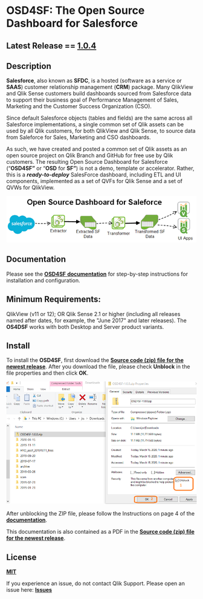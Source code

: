 
# **__OSD4SF__**: The Open Source Dashboard for Salesforce

## Latest Release == [1.0.4](https://github.com/qlikperf/OSD4SF/releases/latest)

## Description

**Salesforce**, also known as **SFDC**, is a hosted (software as a service or **SAAS**) customer relationship management (**CRM**) package. Many QlikView and Qlik Sense customers build dashboards sourced from Salesforce data to support their business goal of Performance Management of Sales, Marketing and the Customer Success Organization (CSO).

Since default Salesforce objects (tables and fields) are the same across all Salesforce implementations, a single common set of Qlik assets can be used by all Qlik customers, for both QlikView and Qlik Sense, to source data from Saleforce for Sales, Marketing and CSO dashboards.

As such, we have created and posted a common set of Qlik assets as an open source project on Qlik Branch and GitHub for free use by Qlik customers. The resulting Open Source Dashboard for Salesforce (“**OSD4SF”** or “**OSD** for **SF”**) is not a demo, template or accelerator. Rather, this  is a ***ready-to-deploy*** SalesForce dashboard, including ETL and UI components, implemented as a set of QVFs for Qlik Sense and a set of QVWs for QlikView. 


![OSD4SF](https://github.com/qlikperf/OSD4SF/blob/master/img/OSD_for_SF.png) 

## Documentation

Please see the [**__OSD4SF__** **documentation**](https://github.com/qlikperf/OSD4SF/blob/master/Open%20Source%20Dashboard%20for%20Salesforce%20Documentation.pdf) for step-by-step instructions for installation and configuration.

## Minimum Requirements:
QlikView (v11 or 12); OR Qlik Sense 2.1 or higher (including all releases named after dates, for example, the "June 2017" and later releases).  The **__OS4DSF__** works with both Desktop and Server product variants.

## Install
To install the **__OSD4SF__**, first download the **[Source code (zip) file for the newest release](https://github.com/qlikperf/OSD4SF/releases)**. After you download the file, please check **Unblock** in the file properties and then click **OK**.

![Unblock](https://github.com/qlikperf/OSD4SF/blob/master/img/osd4sf_unblock_zip.png) 

After unblocking the ZIP file, please follow the Instructions on page 4 of the  **[documentation](https://github.com/qlikperf/OSD4SF/blob/master/Open%20Source%20Dashboard%20for%20Salesforce%20Documentation.pdf)**. 

This documentation is also contained as a PDF in the **[Source code (zip) file for the newest release](https://github.com/qlikperf/OSD4SF/releases)**.

## License
**[MIT](https://github.com/qlikperf/OSD4SF/blob/master/LICENSE)**

If you experience an issue, do not contact Qlik Support.  Please open an issue here: **[Issues](https://github.com/qlikperf/OSD4SF/issues)**
